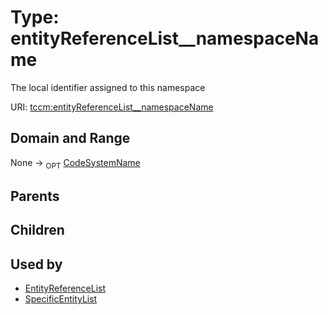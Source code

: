
# Type: entityReferenceList__namespaceName


The local identifier assigned to this namespace

URI: [tccm:entityReferenceList__namespaceName](https://hotecosystem.org/tccm/entityReferenceList__namespaceName)


## Domain and Range

None ->  <sub>OPT</sub> [CodeSystemName](types/CodeSystemName.md)

## Parents


## Children


## Used by

 * [EntityReferenceList](EntityReferenceList.md)
 * [SpecificEntityList](SpecificEntityList.md)
